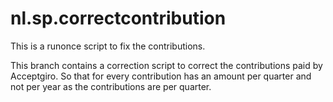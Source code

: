 # nl.sp.correctcontribution
This is a runonce script to fix the contributions. 

This branch contains a correction script to correct the contributions paid by Acceptgiro. 
So that for every contribution has an amount per quarter and not per year as the contributions are per quarter.

